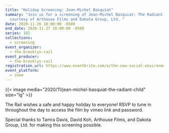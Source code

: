 ```yaml
---
title: "Holiday Screening: Jean-Michel Basquiat"
summary: "Join us for a screening of Jean-Michel Basquiat: The Radiant Child
  courtesy of Arthouse Films and Dakota Group, Ltd. "
date: 2020-11-26 10:00:00 -0500
end_date: 2020-11-27 18:00:00 -0500
series: 182
collections:
  - screening
event_organizer:
  - the-brooklyn-rail
event_producer:
  - the-brooklyn-rail
registration_url: https://www.eventbrite.com/e/the-new-social-environment-182-holiday-screening-of-jean-michel-basquiat-tickets-130036734373
event_platform:
  - zoom
---
```

{{< image media="2020/11/jean-michel-basquiat-the-radiant-child" size="lg" >}}

The Rail wishes a safe and happy holiday to everyone! RSVP to tune in throughout the day to access the film by vimeo link and password. 

Special thanks to Tamra Davis, David Koh, Arthouse Films, and Dakota Group, Ltd. for making this screening possible.